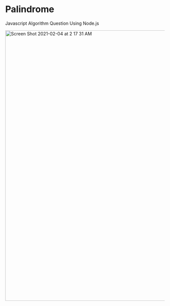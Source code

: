 # Palindrome

Javascript Algorithm Question Using Node.js 


<img width="857" alt="Screen Shot 2021-02-04 at 2 17 31 AM" src="https://user-images.githubusercontent.com/63209579/106858093-26aa8d00-668f-11eb-9b26-b6723312cf4a.png">
